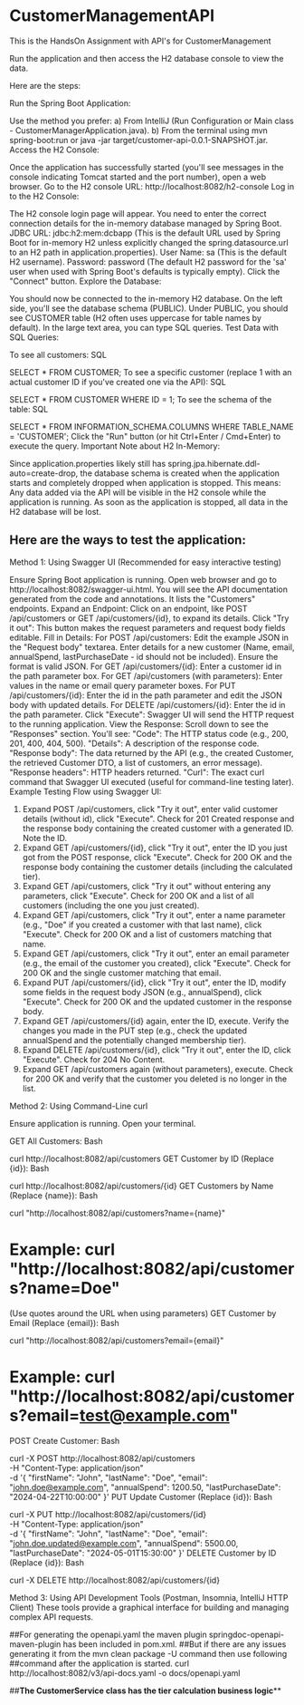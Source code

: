 # CustomerManagementAPI
 This is the HandsOn Assignment with API's for CustomerManagement
 
Run the application and then access the H2 database console to view the data.

Here are the steps:

Run the Spring Boot Application:

Use the method you prefer:
a) From IntelliJ (Run Configuration or Main class - CustomerManagerApplication.java).
b) From the terminal using mvn spring-boot:run or java -jar target/customer-api-0.0.1-SNAPSHOT.jar.
Access the H2 Console:

Once the application has successfully started (you'll see messages in the console indicating Tomcat started and the port number), open a web browser.
Go to the H2 console URL: http://localhost:8082/h2-console
Log in to the H2 Console:

The H2 console login page will appear. You need to enter the correct connection details for the in-memory database managed by Spring Boot.
JDBC URL: jdbc:h2:mem:dcbapp (This is the default URL used by Spring Boot for in-memory H2 unless explicitly changed the spring.datasource.url to an H2 path in application.properties).
User Name: sa (This is the default H2 username).
Password: password (The default H2 password for the 'sa' user when used with Spring Boot's defaults is typically empty).
Click the "Connect" button.
Explore the Database:

You should now be connected to the in-memory H2 database.
On the left side, you'll see the database schema (PUBLIC).
Under PUBLIC, you should see CUSTOMER table (H2 often uses uppercase for table names by default).
In the large text area, you can type SQL queries.
Test Data with SQL Queries:

To see all customers:
SQL

SELECT * FROM CUSTOMER;
To see a specific customer (replace 1 with an actual customer ID if you've created one via the API):
SQL

SELECT * FROM CUSTOMER WHERE ID = 1;
To see the schema of the table:
SQL

SELECT * FROM INFORMATION_SCHEMA.COLUMNS WHERE TABLE_NAME = 'CUSTOMER';
Click the "Run" button (or hit Ctrl+Enter / Cmd+Enter) to execute the query.
Important Note about H2 In-Memory:

Since application.properties likely still has spring.jpa.hibernate.ddl-auto=create-drop, the database schema is created when the application starts and completely dropped when application is stopped. This means:
Any data added via the API will be visible in the H2 console while the application is running. As soon as the application is stopped, all data in the H2 database will be lost.

Here are the ways to test the application:
---------------------------------------------------
Method 1: Using Swagger UI (Recommended for easy interactive testing)

Ensure Spring Boot application is running.
Open web browser and go to http://localhost:8082/swagger-ui.html.
You will see the API documentation generated from the code and annotations. It lists the "Customers" endpoints.
Expand an Endpoint: Click on an endpoint, like POST /api/customers or GET /api/customers/{id}, to expand its details.
Click "Try it out": This button makes the request parameters and request body fields editable.
Fill in Details:
For POST /api/customers: Edit the example JSON in the "Request body" textarea. Enter details for a new customer (Name, email, annualSpend, lastPurchaseDate - id should not be included). Ensure the format is valid JSON.
For GET /api/customers/{id}: Enter a customer id in the path parameter box.
For GET /api/customers (with parameters): Enter values in the name or email query parameter boxes.
For PUT /api/customers/{id}: Enter the id in the path parameter and edit the JSON body with updated details.
For DELETE /api/customers/{id}: Enter the id in the path parameter.
Click "Execute": Swagger UI will send the HTTP request to the running application.
View the Response: Scroll down to see the "Responses" section. You'll see:
"Code": The HTTP status code (e.g., 200, 201, 400, 404, 500).
"Details": A description of the response code.
"Response body": The data returned by the API (e.g., the created Customer, the retrieved Customer DTO, a list of customers, an error message).
"Response headers": HTTP headers returned.
"Curl": The exact curl command that Swagger UI executed (useful for command-line testing later).
Example Testing Flow using Swagger UI:

1) Expand POST /api/customers, click "Try it out", enter valid customer details (without id), click "Execute". Check for 201 Created response and the response body containing the created customer with a generated ID. Note the ID.
2) Expand GET /api/customers/{id}, click "Try it out", enter the ID you just got from the POST response, click "Execute". Check for 200 OK and the response body containing the customer details (including the calculated tier).
3) Expand GET /api/customers, click "Try it out" without entering any parameters, click "Execute". Check for 200 OK and a list of all customers (including the one you just created).
4) Expand GET /api/customers, click "Try it out", enter a name parameter (e.g., "Doe" if you created a customer with that last name), click "Execute". Check for 200 OK and a list of customers matching that name.
5) Expand GET /api/customers, click "Try it out", enter an email parameter (e.g., the email of the customer you created), click "Execute". Check for 200 OK and the single customer matching that email.
6) Expand PUT /api/customers/{id}, click "Try it out", enter the ID, modify some fields in the request body JSON (e.g., annualSpend), click "Execute". Check for 200 OK and the updated customer in the response body.
7) Expand GET /api/customers/{id} again, enter the ID, execute. Verify the changes you made in the PUT step (e.g., check the updated annualSpend and the potentially changed membership tier).
8) Expand DELETE /api/customers/{id}, click "Try it out", enter the ID, click "Execute". Check for 204 No Content.
9) Expand GET /api/customers again (without parameters), execute. Check for 200 OK and verify that the customer you deleted is no longer in the list.

Method 2: Using Command-Line curl

Ensure application is running. Open your terminal.

GET All Customers:
Bash

curl http://localhost:8082/api/customers
GET Customer by ID (Replace {id}):
Bash

curl http://localhost:8082/api/customers/{id}
GET Customers by Name (Replace {name}):
Bash

curl "http://localhost:8082/api/customers?name={name}"
# Example: curl "http://localhost:8082/api/customers?name=Doe"
(Use quotes around the URL when using parameters)
GET Customer by Email (Replace {email}):
Bash

curl "http://localhost:8082/api/customers?email={email}"
# Example: curl "http://localhost:8082/api/customers?email=test@example.com"
POST Create Customer:
Bash

curl -X POST http://localhost:8082/api/customers \
-H "Content-Type: application/json" \
-d '{
      "firstName": "John",
      "lastName": "Doe",
      "email": "john.doe@example.com",
      "annualSpend": 1200.50,
      "lastPurchaseDate": "2024-04-22T10:00:00"
    }'
PUT Update Customer (Replace {id}):
Bash

curl -X PUT http://localhost:8082/api/customers/{id} \
-H "Content-Type: application/json" \
-d '{
      "firstName": "John",
      "lastName": "Doe",
      "email": "john.doe.updated@example.com",
      "annualSpend": 5500.00,
      "lastPurchaseDate": "2024-05-01T15:30:00"
    }'
DELETE Customer by ID (Replace {id}):
Bash

curl -X DELETE http://localhost:8082/api/customers/{id}

Method 3: Using API Development Tools (Postman, Insomnia, IntelliJ HTTP Client)
These tools provide a graphical interface for building and managing complex API requests.

##For generating the openapi.yaml the maven plugin springdoc-openapi-maven-plugin has been included in pom.xml.
##But if there are any issues generating it from the mvn clean package -U command then use following
##command after the application is started. 
curl http://localhost:8082/v3/api-docs.yaml -o docs/openapi.yaml


##**The CustomerService class has the tier calculation business logic****

